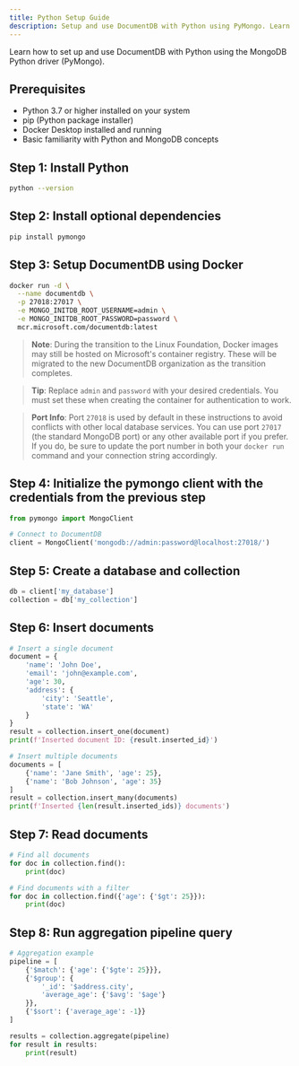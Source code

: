 ```yaml
---
title: Python Setup Guide
description: Setup and use DocumentDB with Python using PyMongo. Learn to connect, create databases, insert documents, and run aggregation queries.
---
```


Learn how to set up and use DocumentDB with Python using the MongoDB Python driver (PyMongo).

## Prerequisites

- Python 3.7 or higher installed on your system
- pip (Python package installer)
- Docker Desktop installed and running
- Basic familiarity with Python and MongoDB concepts

## Step 1: Install Python

```bash
python --version
```

## Step 2: Install optional dependencies

```bash
pip install pymongo
```

## Step 3: Setup DocumentDB using Docker

```bash
docker run -d \
  --name documentdb \
  -p 27018:27017 \
  -e MONGO_INITDB_ROOT_USERNAME=admin \
  -e MONGO_INITDB_ROOT_PASSWORD=password \
  mcr.microsoft.com/documentdb:latest
```

> **Note**: During the transition to the Linux Foundation, Docker images may still be hosted on Microsoft's container registry. These will be migrated to the new DocumentDB organization as the transition completes.

> **Tip**: Replace `admin` and `password` with your desired credentials. You must set these when creating the container for authentication to work.

> **Port Info**: Port `27018` is used by default in these instructions to avoid conflicts with other local database services. You can use port `27017` (the standard MongoDB port) or any other available port if you prefer. If you do, be sure to update the port number in both your `docker run` command and your connection string accordingly.

## Step 4: Initialize the pymongo client with the credentials from the previous step

```python
from pymongo import MongoClient

# Connect to DocumentDB
client = MongoClient('mongodb://admin:password@localhost:27018/')
```

## Step 5: Create a database and collection

```python
db = client['my_database']
collection = db['my_collection']
```

## Step 6: Insert documents

```python
# Insert a single document
document = {
    'name': 'John Doe',
    'email': 'john@example.com',
    'age': 30,
    'address': {
        'city': 'Seattle',
        'state': 'WA'
    }
}
result = collection.insert_one(document)
print(f'Inserted document ID: {result.inserted_id}')

# Insert multiple documents
documents = [
    {'name': 'Jane Smith', 'age': 25},
    {'name': 'Bob Johnson', 'age': 35}
]
result = collection.insert_many(documents)
print(f'Inserted {len(result.inserted_ids)} documents')
```

## Step 7: Read documents

```python
# Find all documents
for doc in collection.find():
    print(doc)

# Find documents with a filter
for doc in collection.find({'age': {'$gt': 25}}):
    print(doc)
```

## Step 8: Run aggregation pipeline query

```python
# Aggregation example
pipeline = [
    {'$match': {'age': {'$gte': 25}}},
    {'$group': {
        '_id': '$address.city',
        'average_age': {'$avg': '$age'}
    }},
    {'$sort': {'average_age': -1}}
]

results = collection.aggregate(pipeline)
for result in results:
    print(result)
```
